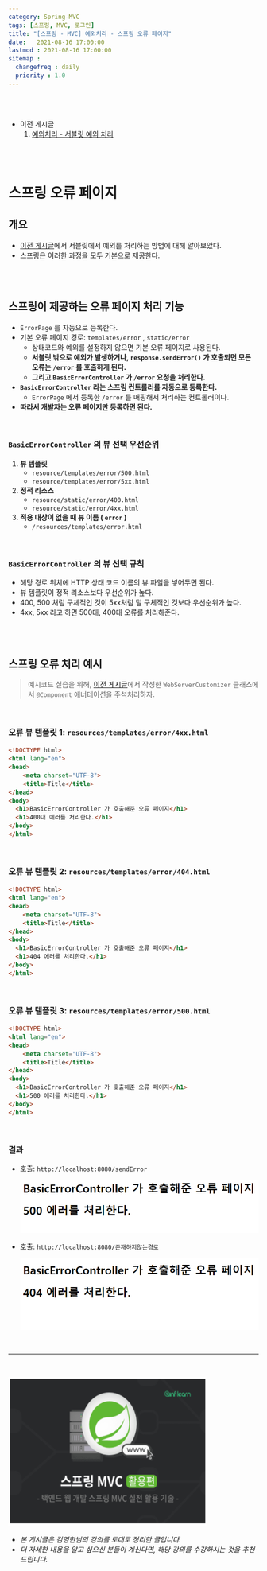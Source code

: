 ```yaml
---
category: Spring-MVC
tags: [스프링, MVC, 로그인]
title: "[스프링 - MVC] 예외처리 - 스프링 오류 페이지"
date:   2021-08-16 17:00:00 
lastmod : 2021-08-16 17:00:00
sitemap :
  changefreq : daily
  priority : 1.0
---
```


<br/><br/>

- 이전 게시글
    1. [예외처리 - 서블릿 예외 처리](https://taegyunwoo.github.io/spring-mvc/SPRING_MVC_ExceptionServlet)

<br/><br/>

# 스프링 오류 페이지

## 개요

- [이전 게시글](https://taegyunwoo.github.io/spring-mvc/SPRING_MVC_ExceptionServlet)에서 서블릿에서 예외를 처리하는 방법에 대해 알아보았다.
- 스프링은 이러한 과정을 모두 기본으로 제공한다.

<br/><br/>

## 스프링이 제공하는 오류 페이지 처리 기능

- `ErrorPage` 를 자동으로 등록한다.
- 기본 오류 페이지 경로: `templates/error` , `static/error`
    - 상태코드와 예외를 설정하지 않으면 기본 오류 페이지로 사용된다.
    - **서블릿 밖으로 예외가 발생하거나, `response.sendError()` 가 호출되면 모든 오류는 `/error` 를 호출하게 된다.**
    - **그리고 `BasicErrorController` 가 `/error` 요청을 처리한다.**
- **`BasicErrorController` 라는 스프링 컨트롤러를 자동으로 등록한다.**
    - `ErrorPage` 에서 등록한 `/error` 를 매핑해서 처리하는 컨트롤러이다.
- **따라서 개발자는 오류 페이지만 등록하면 된다.**

<br/>

### `BasicErrorController` 의 뷰 선택 우선순위

1. **뷰 템플릿**
    - `resource/templates/error/500.html`
    - `resource/templates/error/5xx.html`
2. **정적 리소스**
    - `resource/static/error/400.html`
    - `resource/static/error/4xx.html`
3. **적용 대상이 없을 때 뷰 이름 ( `error` )**
    - `/resources/templates/error.html`

<br/>

### `BasicErrorController` 의 뷰 선택 규칙

- 해당 경로 위치에 HTTP 상태 코드 이름의 뷰 파일을 넣어두면 된다.
- 뷰 템플릿이 정적 리소스보다 우선순위가 높다.
- 400, 500 처럼 구체적인 것이 5xx처럼 덜 구체적인 것보다 우선순위가 높다.
- 4xx, 5xx 라고 하면 500대, 400대 오류를 처리해준다.

<br/><br/>

## 스프링 오류 처리 예시

> 예시코드 실습을 위해, [이전 게시글](https://taegyunwoo.github.io/spring-mvc/SPRING_MVC_ExceptionServlet#14)에서 작성한 `WebServerCustomizer` 클래스에서 `@Component` 애너테이션을 주석처리하자.

<br/>

### 오류 뷰 템플릿 1: `resources/templates/error/4xx.html`

```html
<!DOCTYPE html>
<html lang="en">
<head>
    <meta charset="UTF-8">
    <title>Title</title>
</head>
<body>
  <h1>BasicErrorController 가 호출해준 오류 페이지</h1>
  <h1>400대 에러를 처리한다.</h1>
</body>
</html>
```

<br/>

### 오류 뷰 템플릿 2: `resources/templates/error/404.html`

```html
<!DOCTYPE html>
<html lang="en">
<head>
    <meta charset="UTF-8">
    <title>Title</title>
</head>
<body>
  <h1>BasicErrorController 가 호출해준 오류 페이지</h1>
  <h1>404 에러를 처리한다.</h1>
</body>
</html>
```

<br/>

### 오류 뷰 템플릿 3: `resources/templates/error/500.html`

```html
<!DOCTYPE html>
<html lang="en">
<head>
    <meta charset="UTF-8">
    <title>Title</title>
</head>
<body>
  <h1>BasicErrorController 가 호출해준 오류 페이지</h1>
  <h1>500 에러를 처리한다.</h1>
</body>
</html>
```

<br/>

### 결과

- 호출: `http://localhost:8080/sendError`

    ![Untitled](/assets/img/2021-08-16-SPRING_MVC_ExceptionSpring/Untitled%2010.png)

- 호출: `http://localhost:8080/존재하지않는경로`

    ![Untitled](/assets/img/2021-08-16-SPRING_MVC_ExceptionSpring/Untitled%2011.png)

<br>

---

<br>

<a href="https://inf.run/YPER"><img src="/assets/img/Inflearn_Spring_MVC2/logo.png" width="400px" height="300px"></a>

- *본 게시글은 김영한님의 강의를 토대로 정리한 글입니다.*
- *더 자세한 내용을 알고 싶으신 분들이 계신다면, 해당 강의를 수강하시는 것을 추천드립니다.*